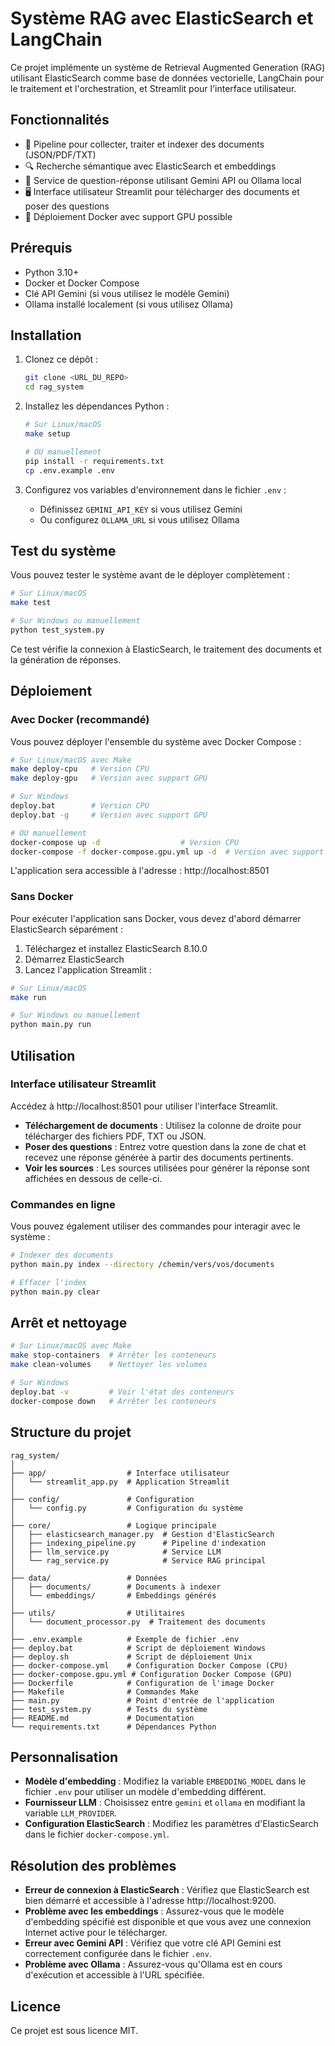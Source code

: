 # Système RAG avec ElasticSearch et LangChain

Ce projet implémente un système de Retrieval Augmented Generation (RAG) utilisant ElasticSearch comme base de données vectorielle, LangChain pour le traitement et l'orchestration, et Streamlit pour l'interface utilisateur.

## Fonctionnalités

- 📄 Pipeline pour collecter, traiter et indexer des documents (JSON/PDF/TXT)
- 🔍 Recherche sémantique avec ElasticSearch et embeddings
- 🤖 Service de question-réponse utilisant Gemini API ou Ollama local
- 🖥️ Interface utilisateur Streamlit pour télécharger des documents et poser des questions
- 🐳 Déploiement Docker avec support GPU possible

## Prérequis

- Python 3.10+
- Docker et Docker Compose
- Clé API Gemini (si vous utilisez le modèle Gemini)
- Ollama installé localement (si vous utilisez Ollama)

## Installation

1. Clonez ce dépôt :
   ```bash
   git clone <URL_DU_REPO>
   cd rag_system
   ```

2. Installez les dépendances Python :
   ```bash
   # Sur Linux/macOS
   make setup
   
   # OU manuellement
   pip install -r requirements.txt
   cp .env.example .env
   ```

3. Configurez vos variables d'environnement dans le fichier `.env` :
   - Définissez `GEMINI_API_KEY` si vous utilisez Gemini
   - Ou configurez `OLLAMA_URL` si vous utilisez Ollama

## Test du système

Vous pouvez tester le système avant de le déployer complètement :

```bash
# Sur Linux/macOS
make test

# Sur Windows ou manuellement
python test_system.py
```

Ce test vérifie la connexion à ElasticSearch, le traitement des documents et la génération de réponses.

## Déploiement

### Avec Docker (recommandé)

Vous pouvez déployer l'ensemble du système avec Docker Compose :

```bash
# Sur Linux/macOS avec Make
make deploy-cpu   # Version CPU
make deploy-gpu   # Version avec support GPU

# Sur Windows
deploy.bat        # Version CPU
deploy.bat -g     # Version avec support GPU

# OU manuellement
docker-compose up -d                  # Version CPU
docker-compose -f docker-compose.gpu.yml up -d  # Version avec support GPU
```

L'application sera accessible à l'adresse : http://localhost:8501

### Sans Docker

Pour exécuter l'application sans Docker, vous devez d'abord démarrer ElasticSearch séparément :

1. Téléchargez et installez ElasticSearch 8.10.0
2. Démarrez ElasticSearch
3. Lancez l'application Streamlit :

```bash
# Sur Linux/macOS
make run

# Sur Windows ou manuellement
python main.py run
```

## Utilisation

### Interface utilisateur Streamlit

Accédez à http://localhost:8501 pour utiliser l'interface Streamlit.

- **Téléchargement de documents** : Utilisez la colonne de droite pour télécharger des fichiers PDF, TXT ou JSON.
- **Poser des questions** : Entrez votre question dans la zone de chat et recevez une réponse générée à partir des documents pertinents.
- **Voir les sources** : Les sources utilisées pour générer la réponse sont affichées en dessous de celle-ci.

### Commandes en ligne

Vous pouvez également utiliser des commandes pour interagir avec le système :

```bash
# Indexer des documents
python main.py index --directory /chemin/vers/vos/documents

# Effacer l'index
python main.py clear
```

## Arrêt et nettoyage

```bash
# Sur Linux/macOS avec Make
make stop-containers  # Arrêter les conteneurs
make clean-volumes    # Nettoyer les volumes

# Sur Windows
deploy.bat -v         # Voir l'état des conteneurs
docker-compose down   # Arrêter les conteneurs
```

## Structure du projet

```
rag_system/
│
├── app/                  # Interface utilisateur
│   └── streamlit_app.py  # Application Streamlit
│
├── config/               # Configuration
│   └── config.py         # Configuration du système
│
├── core/                 # Logique principale
│   ├── elasticsearch_manager.py  # Gestion d'ElasticSearch
│   ├── indexing_pipeline.py      # Pipeline d'indexation
│   ├── llm_service.py            # Service LLM
│   └── rag_service.py            # Service RAG principal
│
├── data/                 # Données
│   ├── documents/        # Documents à indexer
│   └── embeddings/       # Embeddings générés
│
├── utils/                # Utilitaires
│   └── document_processor.py  # Traitement des documents
│
├── .env.example          # Exemple de fichier .env
├── deploy.bat            # Script de déploiement Windows
├── deploy.sh             # Script de déploiement Unix
├── docker-compose.yml    # Configuration Docker Compose (CPU)
├── docker-compose.gpu.yml # Configuration Docker Compose (GPU)
├── Dockerfile            # Configuration de l'image Docker
├── Makefile              # Commandes Make
├── main.py               # Point d'entrée de l'application
├── test_system.py        # Tests du système
├── README.md             # Documentation
└── requirements.txt      # Dépendances Python
```

## Personnalisation

- **Modèle d'embedding** : Modifiez la variable `EMBEDDING_MODEL` dans le fichier `.env` pour utiliser un modèle d'embedding différent.
- **Fournisseur LLM** : Choisissez entre `gemini` et `ollama` en modifiant la variable `LLM_PROVIDER`.
- **Configuration ElasticSearch** : Modifiez les paramètres d'ElasticSearch dans le fichier `docker-compose.yml`.

## Résolution des problèmes

- **Erreur de connexion à ElasticSearch** : Vérifiez que ElasticSearch est bien démarré et accessible à l'adresse http://localhost:9200.
- **Problème avec les embeddings** : Assurez-vous que le modèle d'embedding spécifié est disponible et que vous avez une connexion Internet active pour le télécharger.
- **Erreur avec Gemini API** : Vérifiez que votre clé API Gemini est correctement configurée dans le fichier `.env`.
- **Problème avec Ollama** : Assurez-vous qu'Ollama est en cours d'exécution et accessible à l'URL spécifiée.

## Licence

Ce projet est sous licence MIT. 
